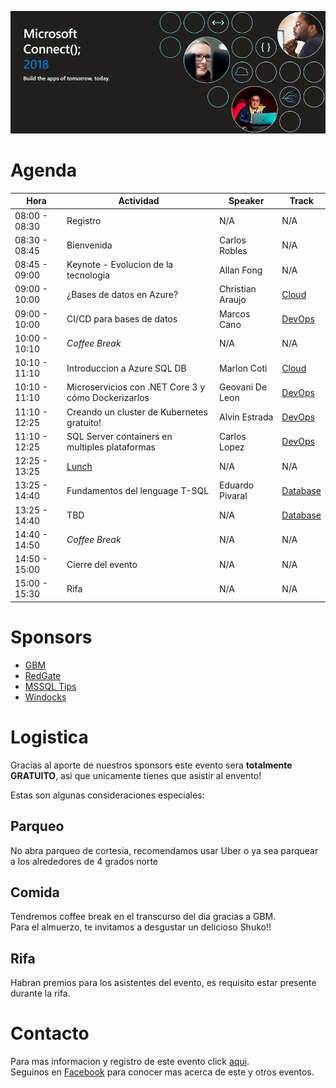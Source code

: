 ![Header](images/header.jpg)

# Agenda


Hora | Actividad | Speaker | Track
--- | --- | ---  | --- 
08:00 - 08:30 | Registro | N/A | N/A 
08:30 - 08:45 | Bienvenida | Carlos Robles | N/A 
08:45 - 09:00 | Keynote - Evolucion de la tecnologia | Allan Fong | N/A 
09:00 - 10:00 | ¿Bases de datos en Azure? | Christian Araujo | [Cloud]()
09:00 - 10:00 | CI/CD para bases de datos | Marcos Cano | [DevOps]()
10:00 - 10:10 | _Coffee Break_ | N/A | N/A 
10:10 - 11:10 | Introduccion a Azure SQL DB | Marlon Coti | [Cloud]()
10:10 - 11:10 | Microservicios con .NET Core 3 y cómo Dockerizarlos | Geovani De Leon | [DevOps]()
11:10 - 12:25 | Creando un cluster de Kubernetes gratuito! | Alvin Estrada | [DevOps]()
11:10 - 12:25 | SQL Server containers en multiples plataformas | Carlos Lopez | [DevOps]()
12:25 - 13:25 | [Lunch](#Comida) | N/A | N/A
13:25 - 14:40 | Fundamentos del lenguage T-SQL | Eduardo Pivaral | [Database]()
13:25 - 14:40 | TBD | N/A | [Database]()
14:40 - 14:50 | _Coffee Break_ | N/A | N/A
14:50 - 15:00 | Cierre del evento | N/A | N/A
15:00 - 15:30 | Rifa | N/A | N/A

# Sponsors

* [GBM](https://www.gbm.net)
* [RedGate](https://www.red-gate.com)
* [MSSQL Tips](https://www.mssqltips.com)
* [Windocks](https://windocks.com)

# Logistica

Gracias al aporte de nuestros sponsors este evento sera **totalmente GRATUITO**, asi que unicamente tienes que asistir al envento!

Estas son algunas consideraciones especiales:

## Parqueo
No abra parqueo de cortesia, recomendamos usar Uber o ya sea parquear a los alrededores de 4 grados norte

## Comida
Tendremos coffee break en el transcurso del dia gracias a GBM.  
Para el almuerzo, te invitamos a desgustar un delicioso Shuko!!

## Rifa
Habran premios para los asistentes del evento, es requisito estar presente durante la rifa.

# Contacto
Para mas informacion y registro de este evento click [aqui](https://www.eventbrite.ca/e/modern-migration-tour-2019-guatemala-tickets-61944098466).  
Seguinos en [Facebook](https://www.facebook.com/groups/gtssug/) para conocer mas acerca de este y otros eventos.
